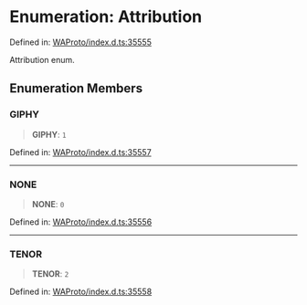 # Enumeration: Attribution

Defined in: [WAProto/index.d.ts:35555](https://github.com/Fokusdotid/bail/blob/cf6cc85134e12081bc635cea02cc0eee74033a81/WAProto/index.d.ts#L35555)

Attribution enum.

## Enumeration Members

### GIPHY

> **GIPHY**: `1`

Defined in: [WAProto/index.d.ts:35557](https://github.com/Fokusdotid/bail/blob/cf6cc85134e12081bc635cea02cc0eee74033a81/WAProto/index.d.ts#L35557)

***

### NONE

> **NONE**: `0`

Defined in: [WAProto/index.d.ts:35556](https://github.com/Fokusdotid/bail/blob/cf6cc85134e12081bc635cea02cc0eee74033a81/WAProto/index.d.ts#L35556)

***

### TENOR

> **TENOR**: `2`

Defined in: [WAProto/index.d.ts:35558](https://github.com/Fokusdotid/bail/blob/cf6cc85134e12081bc635cea02cc0eee74033a81/WAProto/index.d.ts#L35558)
